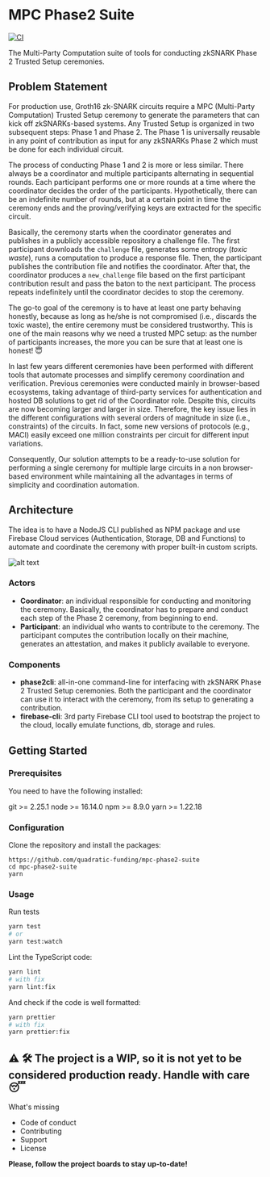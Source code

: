 # MPC Phase2 Suite

[![CI](https://img.shields.io/github/actions/workflow/status/quadratic-funding/mpc-phase2-suite/test-ci-prod.yaml?label=CI)](https://github.com/quadratic-funding/mpc-phase2-suite/actions/workflows/test-ci-prod.yaml)

The Multi-Party Computation suite of tools for conducting zkSNARK Phase 2 Trusted Setup ceremonies.

## Problem Statement
For production use, Groth16 zk-SNARK circuits require a MPC (Multi-Party Computation) Trusted Setup ceremony to generate the parameters that can kick off zkSNARKs-based systems. Any Trusted Setup is organized in two subsequent steps: Phase 1 and Phase 2. The Phase 1 is universally reusable in any point of contribution as input for any zkSNARKs Phase 2 which must be done for each individual circuit.

The process of conducting Phase 1 and 2 is more or less similar. There always be a coordinator and multiple participants alternating in sequential rounds. Each participant performs one or more rounds at a time where the coordinator decides the order of the participants. Hypothetically, there can be an indefinite number of rounds, but at a certain point in time the ceremony ends and the proving/verifying keys are extracted for the specific circuit.

Basically, the ceremony starts when the coordinator generates and publishes in a publicly accessible repository a challenge file. The first participant downloads the `challenge` file, generates some entropy (_toxic waste_), runs a computation to produce a response file. Then, the participant publishes the contribution file and notifies the coordinator. After that, the coordinator produces a `new_challenge` file based on the first participant contribution result and pass the baton to the next participant. The process repeats indefinitely until the coordinator decides to stop the ceremony. 

The go-to goal of the ceremony is to have at least one party behaving honestly, because as long as he/she is not compromised (i.e., discards the toxic waste), the entire ceremony must be considered trustworthy. This is one of the main reasons why we need a trusted MPC setup: as the number of participants increases, the more you can be sure that at least one is honest! 😇

In last few years different ceremonies have been performed with different tools that automate processes and simplify ceremony coordination and verification. Previous ceremonies were conducted mainly in browser-based ecosystems, taking advantage of third-party services for authentication and hosted DB solutions to get rid of the Coordinator role. Despite this, circuits are now becoming larger and larger in size. Therefore, the key issue lies in the different configurations with several orders of magnitude in size (i.e., constraints) of the circuits. In fact, some new versions of protocols (e.g., MACI) easily exceed one million constraints per circuit for different input variations.

Consequently, Our solution attempts to be a ready-to-use solution for performing a single ceremony for multiple large circuits in a non browser-based environment while maintaining all the advantages in terms of simplicity and coordination automation.

## Architecture

The idea is to have a NodeJS CLI published as NPM package and use Firebase Cloud services (Authentication, Storage, DB and Functions) to automate and coordinate the ceremony with proper built-in custom scripts.

![alt text](https://i.imgur.com/CqYHWto.jpg)

### Actors
* __Coordinator__: an individual responsible for conducting and monitoring the ceremony. Basically, the coordinator has to prepare and conduct each step of the Phase 2 ceremony, from beginning to end.
* __Participant__: an individual who wants to contribute to the ceremony. The participant computes the contribution locally on their machine, generates an attestation, and makes it publicly available to everyone.

### Components
* __phase2cli__: all-in-one command-line for interfacing with zkSNARK Phase 2 Trusted Setup ceremonies. Both the participant and the coordinator can use it to interact with the ceremony, from its setup to generating a contribution.
* __firebase-cli__: 3rd party Firebase CLI tool used to bootstrap the project to the cloud, locally emulate functions, db, storage and rules.

## Getting Started

### Prerequisites
You need to have the following installed:

git >= 2.25.1
node >= 16.14.0
npm >= 8.9.0
yarn >= 1.22.18

### Configuration
Clone the repository and install the packages:

```
https://github.com/quadratic-funding/mpc-phase2-suite
cd mpc-phase2-suite
yarn
```

### Usage

Run tests

```bash
yarn test
# or
yarn test:watch
```

Lint the TypeScript code:

```bash
yarn lint
# with fix
yarn lint:fix
```

And check if the code is well formatted:

```bash
yarn prettier
# with fix
yarn prettier:fix
```
## ⚠️ 🛠 The project is a WIP, so it is not yet to be considered production ready. Handle with care 😴

What's missing
- Code of conduct
- Contributing
- Support
- License

__Please, follow the project boards to stay up-to-date!__

